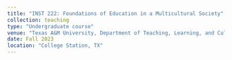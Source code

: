 ```yaml
---
title: "INST 222: Foundations of Education in a Multicultural Society"
collection: teaching
type: "Undergraduate course"
venue: "Texas A&M University, Department of Teaching, Learning, and Culture"
date: Fall 2023
location: "College Station, TX"
---
```

